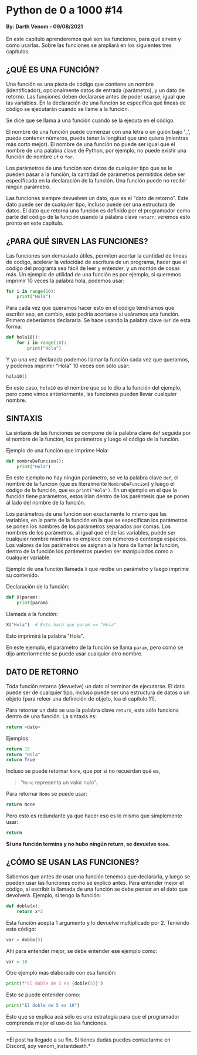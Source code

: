 # Python de 0 a 1000 #14
<b>By: Darth Venom - 09/08/2021</b>
<br>
<br>
En este capítulo aprenderemos qué son las funciones, para qué sirven y cómo usarlas. Sobre las funciones se ampliará en los siguientes tres capítulos.

## ¿QUÉ ES UNA FUNCIÓN?

Una función es una pieza de código que contiene un nombre (identificador), opcionalmente datos de entrada (parámetro), y un dato de retorno. Las funciones deben declararse antes de poder usarse, igual que las variables. En la declaración de una función se especifica qué lineas de código se ejecutarán cuando se llame a la función.

Se dice que se llama a una función cuando se la ejecuta en el código.

El nombre de una función puede comenzar con una letra o un guión bajo '_', puede contener números, puede tener la longitud que uno quiera (mientras más corto mejor). El nombre de una función no puede ser igual que el nombre de una palabra clave de Python, por ejemplo, no puede existir una función de nombre `if` o `for`.

Los parámetros de una función son datos de cualquier tipo que se le pueden pasar a la función, la cantidad de parámetros permitidos debe ser especificada en la declaración de la función. Una función puede no recibir ningún parámetro.

Las funciones siempre devuelven un dato, que es el "dato de retorno". Este dato puede ser de cualquier tipo, incluso puede ser una estructura de datos. El dato que retorna una función es definido por el programador como parte del código de la función usando la palabra clave `return`; veremos esto pronto en este capítulo.

## ¿PARA QUÉ SIRVEN LAS FUNCIONES?

Las funciones son demasiado útiles, permiten acortar la cantidad de líneas de codigo, acelerar la velocidad de escritura de un programa, hacer que el código del programa sea fácil de leer y entender, y un montón de cosas más. Un ejemplo de utilidad de una función es por ejemplo, si queremos imprimir 10 veces la palabra hola, podemos usar:

```python
for i in range(10):
    print("Hola")
```

Para cada vez que queramos hacer esto en el código tendríamos que escribir eso, en cambio, esto podría acortarse si usáramos una función. Primero deberíamos declararla. Se hace usando la palabra clave `def` de esta forma:

```python
def hola10():
    for i in range(10):
        print("Hola")
```

Y ya una vez declarada podemos llamar la función cada vez que queramos, y podemos imprimir "Hola" 10 veces con sólo usar:

```python
hola10()
```

En este caso, `hola10` es el nombre que se le dio a la función del ejemplo, pero como vimos anteriormente, las funciones pueden llevar cualquier nombre.

## SINTAXIS

La sintaxis de las funciones se compone de la palabra clave `def` seguida por el nombre de la función, los parámetros y luego el código de la función.

Ejemplo de una función que imprime Hola:

```python
def nombreDeFuncion():
	print("Hola")
```

En este ejemplo no hay ningún parámetro, se ve la palabra clave `def`, el nombre de la función (que es literalmente `NombreDeFuncion`) y luego el código de la función, que es `print("Hola")`. En un ejemplo en el que la función tiene parámetros, estos irían dentro de los paréntesis que se ponen al lado del nombre de la función.

Los parámetros de una función son exactamente lo mismo que las variables, en la parte de la función en la que se especifican los parámetros se ponen los nombres de los parámetros separados por comas. Los nombres de los parámetros, al igual que el de las variables, puede ser cualquier nombre mientras no empiece con números o contenga espacios. Los valores de los parámetros se asignan a la hora de llamar la función, dentro de la función los parámetros pueden ser manipulados como a cualquier variable.

Ejemplo de una función llamada `X` que recibe un parámetro y luego imprime su contenido.

Declaración de la función:

```python
def X(param):
    print(param)
```

Llamada a la función:

```python
X("Hola")  # Esto hará que param == "Hola"
```

Esto imprimirá la palabra "Hola".

En este ejemplo, el parámetro de la función se llama `param`, pero como se dijo anteriormente se puede usar cualquier otro nombre.

## DATO DE RETORNO

Toda función retorna (devuelve) un dato al terminar de ejecutarse. El dato puede ser de cualquier tipo, incluso puede ser una estructura de datos o un objeto (para releer una definición de objeto, lea el capítulo 11).

Para retornar un dato se usa la palabra clave `return`, esta sólo funciona dentro de una función. La sintaxis es:

```python
return <dato>
```

Ejemplos:

```python
return 15
return "Hola"
return True
```

Incluso se puede retornar `None`, que por si no recuerdan qué es,
> "`None` representa un valor nulo".

Para retornar `None` se puede usar:

```python
return None
```

Pero esto es redundante ya que hacer eso es lo mismo que simplemente usar:

```python
return
```

**Si una función termina y no hubo ningún return, se devuelve `None`.**

## ¿CÓMO SE USAN LAS FUNCIONES?

Sabemos que antes de usar una función tenemos que declararla, y luego se pueden usar las funciones como se explicó antes. Para entender mejor el código, al escribir la llamada de una función se debe pensar en el dato que devolverá. Ejemplo, si tengo la función:

```python
def doble(x):
    return x*2
```

Esta función acepta 1 argumento y lo devuelve multiplicado por 2. Teniendo este código:

```python
var = doble(5)
```

Ahí para entender mejor, se debe entender ese ejemplo como:

```python
var = 10
```

Otro ejemplo más elaborado con esa función:

```python
print(f"El doble de 5 es {doble(5)}")
```

Esto se puede entender como:

```python
print("El doble de 5 es 10")
```

Esto que se explica acá sólo es una estrategia para que el programador comprenda mejor el uso de las funciones.
<br>
<hr>
*El post ha llegado a su fin. Si tienes dudas puedes contactarme en Discord, soy venom_instantdeath.*
